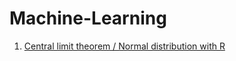 # Machine-Learning
1) [Central limit theorem / Normal distribution with R](https://cdn.rawgit.com/fakhraddinJ/Machine-Learning/3953964c/Model%20Fitting%20-%20Logistic%20Regression/Model_Fitting_%26_Logistic_Regression.html) 
